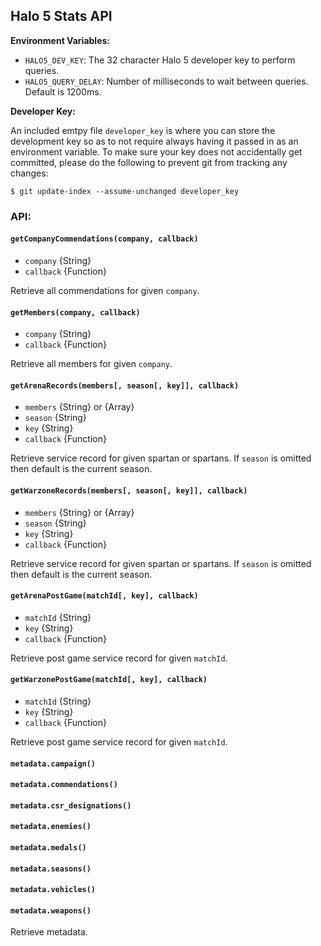 ## Halo 5 Stats API

**Environment Variables:**

* `HALO5_DEV_KEY`: The 32 character Halo 5 developer key to perform queries.
* `HALO5_QUERY_DELAY`: Number of milliseconds to wait between queries. Default
  is 1200ms.

**Developer Key:**

An included emtpy file `developer_key` is where you can store the development
key so as to not require always having it passed in as an environment variable.
To make sure your key does not accidentally get committed, please do the
following to prevent git from tracking any changes:
```
$ git update-index --assume-unchanged developer_key
```

### API:

#### `getCompanyCommendations(company, callback)`

* `company` {String}
* `callback` {Function}

Retrieve all commendations for given `company`.

#### `getMembers(company, callback)`

* `company` {String}
* `callback` {Function}

Retrieve all members for given `company`.

#### `getArenaRecords(members[, season[, key]], callback)`

* `members` {String} or {Array}
* `season` {String}
* `key` {String}
* `callback` {Function}

Retrieve service record for given spartan or spartans. If `season` is omitted
then default is the current season.

#### `getWarzoneRecords(members[, season[, key]], callback)`

* `members` {String} or {Array}
* `season` {String}
* `key` {String}
* `callback` {Function}

Retrieve service record for given spartan or spartans. If `season` is omitted
then default is the current season.

#### `getArenaPostGame(matchId[, key], callback)`

* `matchId` {String}
* `key` {String}
* `callback` {Function}

Retrieve post game service record for given `matchId`.

#### `getWarzonePostGame(matchId[, key], callback)`

* `matchId` {String}
* `key` {String}
* `callback` {Function}

Retrieve post game service record for given `matchId`.

#### `metadata.campaign()`
#### `metadata.commendations()`
#### `metadata.csr_designations()`
#### `metadata.enemies()`
#### `metadata.medals()`
#### `metadata.seasons()`
#### `metadata.vehicles()`
#### `metadata.weapons()`

Retrieve metadata.
